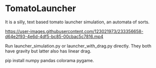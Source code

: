 # TomatoLauncher
It is a silly, text based tomato launcher simulation, an automata of sorts.

https://user-images.githubusercontent.com/123021973/233356658-d64e2f93-4e6d-4df5-bc85-00cbac5c7816.mp4

Run launcher_simulation.py or launcher_with_drag.py directly. They both have gravity but latter also has linear drag.

pip install numpy pandas colorama pygame.





